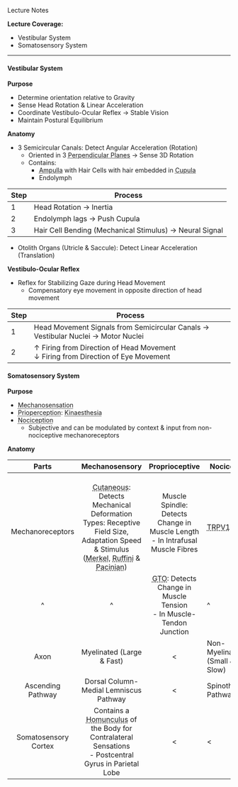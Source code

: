 Lecture Notes

**Lecture Coverage:**
- Vestibular System
- Somatosensory System

---
#### **Vestibular System**
**Purpose**
- Determine orientation relative to Gravity
- Sense Head Rotation & Linear Acceleration
- Coordinate Vestibulo-Ocular Reflex → Stable Vision
- Maintain Postural Equilibrium

**Anatomy**
- 3 Semicircular Canals: Detect Angular Acceleration (Rotation)
	- Oriented in 3 <abbr Title="Anterior Vertical, Posterior Vertical & Horizontal">Perpendicular Planes</abbr> → Sense 3D Rotation
	- Contains: 
		- <abbr Title="Swelling">Ampulla</abbr> with Hair Cells with hair embedded in <abbr Title="Gelatinous Diaphragm">Cupula</abbr>
		- Endolymph

| Step | Process                                                 |
| ---- | ------------------------------------------------------- |
| 1    | Head Rotation → Inertia                                 |
| 2    | Endolymph lags → Push Cupula                            |
| 3    | Hair Cell Bending (Mechanical Stimulus) → Neural Signal |

- Otolith Organs (Utricle & Saccule): Detect Linear Acceleration (Translation)

**Vestibulo-Ocular Reflex**
- Reflex for Stabilizing Gaze during Head Movement
	- Compensatory eye movement in opposite direction of head movement

| Step | Process                                                                             |
| ---- | ----------------------------------------------------------------------------------- |
| 1    | Head Movement Signals from Semicircular Canals → Vestibular Nuclei → Motor Nuclei   |
| 2    | ↑ Firing from Direction of Head Movement<br>↓ Firing from Direction of Eye Movement |


#### **Somatosensory System**
**Purpose**
- <abbr Title="Touch, Pressure & Vibration">Mechanosensation</abbr>
- <abbr Title="Sense of Body Part Movement">Prioperception</abbr>: <abbr Title="Sense of Joint movement direction & velocity">Kinaesthesia</abbr>
- <abbr Title="Neural Encoding of Noxious Stimuli">Nociception</abbr>
	- Subjective and can be modulated by context & input from non-nociceptive mechanoreceptors

**Anatomy**

|          Parts           |                                                                                                                                       Mechanosensory                                                                                                                                       |                                                Proprioceptive                                                 | Nociceptive                                                  |
| :----------------------: | :----------------------------------------------------------------------------------------------------------------------------------------------------------------------------------------------------------------------------------------------------------------------------------------: | :-----------------------------------------------------------------------------------------------------------: | ------------------------------------------------------------ |
| <br><br>Mechanoreceptors | <br><abbr Title="Encapsulated Nerve Endings in Skin">Cutaneous</abbr>: Detects Mechanical Deformation<br>Types: Receptive Field Size, Adaptation Speed & Stimulus<br>(<abbr Title="Texture">Merkel</abbr>, <abbr Title="Stretch">Ruffini</abbr> & <abbr Title="Vibration">Pacinian</abbr>) |             Muscle Spindle: Detects Change in Muscle Length<br>- In Intrafusal Muscle Fibres<br>              | <br><abbr Title="Activated by Capsaicin / Heat">TRPV1</abbr> |
|            ^             |                                                                                                                                             ^                                                                                                                                              | <abbr Title="Golgi Tendon Organs">GTO</abbr>: Detects Change in Muscle Tension<br>- In Muscle-Tendon Junction | ^                                                            |
|           Axon           |                                                                                                                                 Myelinated (Large & Fast)                                                                                                                                  |                                                       <                                                       | Non-Myelinated: (Small & Slow)                               |
|    Ascending Pathway     |                                                                                                                           Dorsal Column-Medial Lemniscus Pathway                                                                                                                           |                                                       <                                                       | Spinothalamic Pathway                                        |
|   Somatosensory Cortex   |                                                                       Contains a <abbr Title="Topographical Map">Homunculus</abbr> of the Body for Contralateral Sensations<br>- Postcentral Gyrus in Parietal Lobe                                                                        |                                                       <                                                       | <                                                            |
